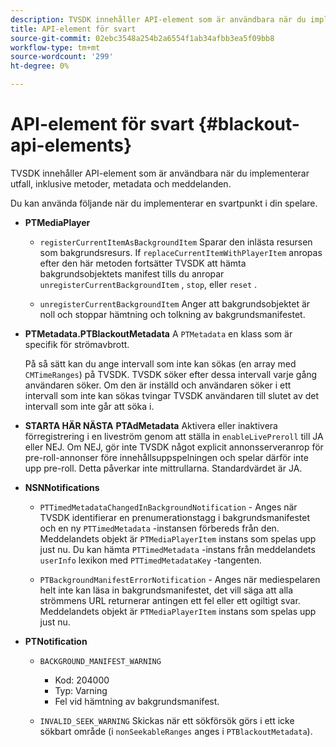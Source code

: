 ```yaml
---
description: TVSDK innehåller API-element som är användbara när du implementerar utfall, inklusive metoder, metadata och meddelanden.
title: API-element för svart
source-git-commit: 02ebc3548a254b2a6554f1ab34afbb3ea5f09bb8
workflow-type: tm+mt
source-wordcount: '299'
ht-degree: 0%

---
```


# API-element för svart {#blackout-api-elements}

TVSDK innehåller API-element som är användbara när du implementerar utfall, inklusive metoder, metadata och meddelanden.

Du kan använda följande när du implementerar en svartpunkt i din spelare.

* **PTMediaPlayer**

   * `registerCurrentItemAsBackgroundItem` Sparar den inlästa resursen som bakgrundsresurs. If `replaceCurrentItemWithPlayerItem` anropas efter den här metoden fortsätter TVSDK att hämta bakgrundsobjektets manifest tills du anropar `unregisterCurrentBackgroundItem` , `stop`, eller `reset` .

   * `unregisterCurrentBackgroundItem` Anger att bakgrundsobjektet är noll och stoppar hämtning och tolkning av bakgrundsmanifestet.

* **PTMetadata.PTBlackoutMetadata** A `PTMetadata` en klass som är specifik för strömavbrott.

  På så sätt kan du ange intervall som inte kan sökas (en array med `CMTimeRanges`) på TVSDK. TVSDK söker efter dessa intervall varje gång användaren söker. Om den är inställd och användaren söker i ett intervall som inte kan sökas tvingar TVSDK användaren till slutet av det intervall som inte går att söka i.

* **STARTA HÄR NÄSTA** **PTAdMetadata** Aktivera eller inaktivera förregistrering i en liveström genom att ställa in `enableLivePreroll` till JA eller NEJ. Om NEJ, gör inte TVSDK något explicit annonsserveranrop för pre-roll-annonser före innehållsuppspelningen och spelar därför inte upp pre-roll. Detta påverkar inte mittrullarna. Standardvärdet är JA.

* **NSNNotifications**

   * `PTTimedMetadataChangedInBackgroundNotification` - Anges när TVSDK identifierar en prenumerationstagg i bakgrundsmanifestet och en ny `PTTimedMetadata` -instansen förbereds från den. Meddelandets objekt är `PTMediaPlayerItem` instans som spelas upp just nu. Du kan hämta `PTTimedMetadata` -instans från meddelandets `userInfo` lexikon med `PTTimedMetadataKey` -tangenten.

   * `PTBackgroundManifestErrorNotification` - Anges när mediespelaren helt inte kan läsa in bakgrundsmanifestet, det vill säga att alla strömmens URL returnerar antingen ett fel eller ett ogiltigt svar. Meddelandets objekt är `PTMediaPlayerItem` instans som spelas upp just nu.

* **PTNotification**

   * `BACKGROUND_MANIFEST_WARNING`

      * Kod: 204000
      * Typ: Varning
      * Fel vid hämtning av bakgrundsmanifest.

   * `INVALID_SEEK_WARNING` Skickas när ett sökförsök görs i ett icke sökbart område (i `nonSeekableRanges` anges i `PTBlackoutMetadata`).
